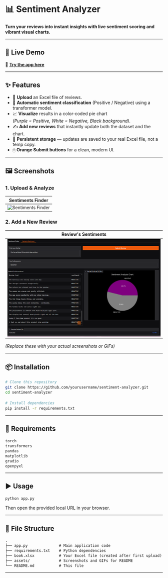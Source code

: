 # 📊 Sentiment Analyzer

**Turn your reviews into instant insights with live sentiment scoring and vibrant visual charts.**

---

## 🚀 Live Demo
🔗 **[Try the app here](https://huggingface.co/spaces/liljujutsu/Semantic_Analyzer)**

---

## ✨ Features
- 📂 **Upload** an Excel file of reviews.
- 🤖 **Automatic sentiment classification** (Positive / Negative) using a transformer model.
- 📈 **Visualize** results in a color‑coded pie chart  
  *(Purple = Positive, White = Negative, Black background)*.
- ✍ **Add new reviews** that instantly update both the dataset and the chart.
- 💾 **Persistent storage** — updates are saved to your real Excel file, not a temp copy.
- 🖱 **Orange Submit buttons** for a clean, modern UI.

---

## 🖼 Screenshots

### **1. Upload & Analyze**
| Sentiments Finder |
|--------------|
| ![Sentiments Finder](Sentiment%20/Analyzer/asset/image.png) |

### **2. Add a New Review**
| Review's Sentiments |
|--------------|
| ![Review's Sentiments](Sentiment%20Analyzer/asset/Review.png) | 

*(Replace these with your actual screenshots or GIFs)*

---

## 📦 Installation

```bash
# Clone this repository
git clone https://github.com/yourusername/sentiment-analyzer.git
cd sentiment-analyzer

# Install dependencies
pip install -r requirements.txt
```

---

## 📄 Requirements
```
torch
transformers
pandas
matplotlib
gradio
openpyxl
```

---

## ▶ Usage

```bash
python app.py
```

Then open the provided local URL in your browser.

---

## 📂 File Structure
```
.
├── app.py              # Main application code
├── requirements.txt    # Python dependencies
├── book.xlsx           # Your Excel file (created after first upload)
├── assets/             # Screenshots and GIFs for README
└── README.md           # This file
```

---


